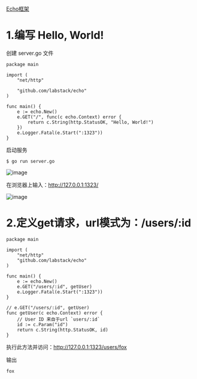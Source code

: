 [Echo框架](https://github.com/weilyf2017/Blog/blob/master/Go/Echo%E6%A1%86%E6%9E%B6%E6%9C%AC%E5%9C%B0%E5%AE%89%E8%A3%85%E4%BD%BF%E7%94%A8.md)

# 1.编写 Hello, World!

创建 server.go 文件

```
package main

import (
	"net/http"
    
	"github.com/labstack/echo"
)

func main() {
	e := echo.New()
	e.GET("/", func(c echo.Context) error {
		return c.String(http.StatusOK, "Hello, World!")
	})
	e.Logger.Fatal(e.Start(":1323"))
}
```
启动服务

```
$ go run server.go

```

![image](https://img-blog.csdnimg.cn/20190821164530844.png)

在浏览器上输入：http://127.0.0.1:1323/

![image](https://img-blog.csdnimg.cn/20190821164619218.png)


# 2.定义get请求，url模式为：/users/:id

```
package main

import (
	"net/http"
	"github.com/labstack/echo"
)

func main() {
	e := echo.New()
	e.GET("/users/:id", getUser)
	e.Logger.Fatal(e.Start(":1323"))
}

// e.GET("/users/:id", getUser)
func getUser(c echo.Context) error {
	// User ID 来自于url `users/:id`
	id := c.Param("id")
	return c.String(http.StatusOK, id)
}
```

执行此方法并访问：http://127.0.0.1:1323/users/fox

输出
```
fox

```
